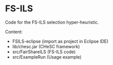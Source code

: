 FS-ILS
======

Code for the FS-ILS selection hyper-heuristic.


Content:
- FSILS-eclipse (import as project in Eclipse IDE)
- lib/chesc.jar (CHeSC framework)
- src/FairShareILS (FS-ILS code)
- src/ExampleRun (Usage example)
